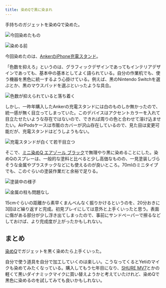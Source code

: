 ```yaml
---
title: 染めQで黒に染まれ
---
```

手持ちのガジェットを染めQで染めた。

![](https://lh3.googleusercontent.com/0Z63JvAGDN58TYzXAvsV981ReoDFPwXsX9l0Kk019PqzAHW7jamGysp8jYw7ZC-rItAogwjzlXxQBhuhz298thmpfYzBl01idd_0ymc6QIEwHW0MOQrLH8C1QBU8GTpG3fJ7jhpi-UkWxzTNp0U3ig "今回染めたもの")

![](https://lh3.googleusercontent.com/wviMYc91AIIVdhunI6cfw9Du8EjGd0xnFOn_New3miCfR741meKrd61K6wywYwB-UBArg8JUB8meJR2Xqr3eVD6KRAW4M907tsZyWfbmKsM3y9Rg8tOe8AeIVbHzjXNFIMID-kCF2gSP8Bq3VcW6eQ "染める前")

今回染めたのは、[AnkerのiPhone充電スタンド](https://r7kamura.com/articles/2021-09-06-anker-iphone-stand)。

「色数を抑えろ」というのは、グラフィックデザインであってもインテリアデザインであっても、基本中の基本としてよく語られている。自分の作業机でも、使う機器を黒色に統一するよう心掛けている。例えば、黒のNintendo Switchを選ぶとか、黒のマウスパッドを選ぶといったような具合。

![](https://lh6.googleusercontent.com/uQL5frfef8rDSxISBKGXhL4i1w_NO_3qU5OVGu5xyqCH88sJHjycpBa0TLQTzgoM7IebPniIXLYrnpTMlcDrVVu2XSaNsvVP5xXkELSlG_o6MnjSNEzmpPdobtnK-UJlNCQBavBfWePBrBKfl8V5TQ "色数が抑えられていると落ち着く")

しかし、一昨年購入したAnkerの充電スタンドには白のものしか無かったので、統一感が無く目立ってしまっていた。このデバイスはアクセントカラーを入れて目立たせたいような存在ではないので、できれば周りの色と合わせて溶け込ませたい。AirPodsケースは市販のカバーが沢山存在しているので、見た目は変更可能だが、充電スタンドはどうしようもない。

![](https://lh5.googleusercontent.com/y-7jj3SQy6otEIYQfj3qOPuNubCF0PJrXUpKp_oxmR9L8eGfmwpYc1z7n0qux3Iw8axrYROCMQ4Ap87b9RlT3uZLJWMf-2jQ0NneIex7F3wmfGisezzkHfmLLmr6OJCiCDfq16aWMaDulvUE2coVYg "充電スタンドが白くて若干目立つ")

そこで、[ミニ染めQ エアゾール ブラック](https://www.amazon.co.jp/dp/B003QMFUKO)で無理やり黒に染めることにした。染めQのスプレーは、一般的な塗料と比べると少し高価なものの、一見塗装しづらそうな金属やプラスチックなどにも使えるのが良いところ。70mlのミニタイプでも、このぐらいの塗装作業だと余裕で足りる。

![](https://lh5.googleusercontent.com/BHaYl4epNesdAX0LZx4KF8FUssjojfeKcPoejGLRFvo0FAptVbQ7SbN5HTnhdEsrYabRV88SWBoFhVvEgMNjbM1pjKTitpF8iHSi_khpq6lZGSzaBCKTVMTijXTh_fYJ9EpIhJNjdevAlXLa1sXoFA "塗装中の様子")

![](https://lh6.googleusercontent.com/F1kBiXsxdpEcSu8ehfRcG7hVOLnFg0FVzhj7czyby9Vgl9qz9lw-l17J3uFCJHqUjqFYzF0z5ne6np7swXPD5EhyRzM5fIs-dgRCH2su7ntDQZggtJVHIwmH_GTpRz-BPzQ5HqUsPOVaZleeLo7uJw "金属の柱も問題なし")

15cmぐらいの距離から素早くまんべんなく振りかけるというのを、20分おきに3回ほど繰り返すと完成。初見プレイにしては意外と上手くいったと思う。表面に傷がある部分が少し浮き出てしまったので、事前にサンドペーパーで擦るなどしておけば、より完成度が上がったかもしれない。

まとめ
---

[染めQ](https://www.amazon.co.jp/dp/B003QMFUKO)でガジェットを黒く染めたら上手くいった。

自分で使う道具を自分で加工していくのは楽しい。こうなってくるとYetiのマイクも染めてみたくなっている。購入してもう七年目になり、[SHURE MV7](https://www.amazon.co.jp/dp/B08KY7G1GV)とかの軽くて黒いダイナミックマイクに買い替えようかと考えていたけれど、染めQで黒色に染めるのを試してみても良いかもしれない。
